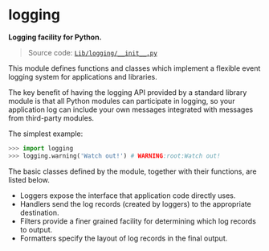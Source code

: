 # logging

**Logging facility for Python.**

> Source code: [`Lib/logging/__init__.py`](https://github.com/python/cpython/tree/3.12/Lib/logging/__init__.py)

This module defines functions and classes which implement a flexible event logging system for applications and libraries.

The key benefit of having the logging API provided by a standard library module is that all Python modules can participate in logging, so your application log can include your own messages integrated with messages from third-party modules.

The simplest example:

```python
>>> import logging
>>> logging.warning('Watch out!') # WARNING:root:Watch out!
```

The basic classes defined by the module, together with their functions, are listed below.

* Loggers expose the interface that application code directly uses.
* Handlers send the log records (created by loggers) to the appropriate destination.
* Filters provide a finer grained facility for determining which log records to output.
* Formatters specify the layout of log records in the final output.